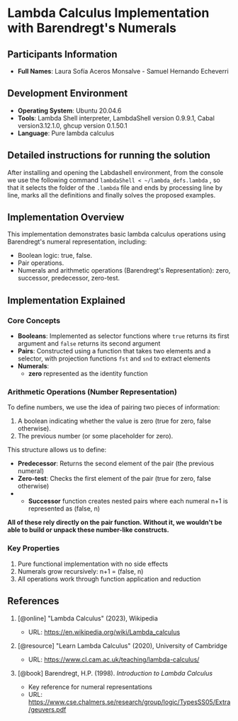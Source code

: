 # Lambda Calculus Implementation with Barendregt's Numerals

## Participants Information
- **Full Names**: Laura Sofía Aceros Monsalve - Samuel Hernando Echeverri

## Development Environment
- **Operating System**: Ubuntu 20.04.6
- **Tools**: Lambda Shell interpreter, LambdaShell version 0.9.9.1, Cabal version3.12.1.0, ghcup version 0.1.50.1
- **Language**: Pure lambda calculus

## Detailed instructions for running the solution
After installing and opening the Labdashell environment, from the console we use the following command `lambdaShell < ~/lambda_defs.lambda` , so that it selects the folder of the `.lambda` file and ends by processing line by line, marks all the definitions and finally solves the proposed examples.

## Implementation Overview
This implementation demonstrates basic lambda calculus operations using Barendregt's numeral representation, including:

- Boolean logic: true, false.
- Pair operations.
- Numerals and arithmetic operations (Barendregt's Representation): zero, successor, predecessor, zero-test.

## Implementation Explained

### Core Concepts
- **Booleans**: Implemented as selector functions where `true` returns its first argument and `false` returns its second argument
- **Pairs**: Constructed using a function that takes two elements and a selector, with projection functions `fst` and `snd` to extract elements
- **Numerals**: 
  - **zero** represented as the identity function

### Arithmetic Operations (Number Representation)
To define numbers, we use the idea of pairing two pieces of information:
1. A boolean indicating whether the value is zero (true for zero, false otherwise).
2. The previous number (or some placeholder for zero).
   
This structure allows us to define:

- **Predecessor**: Returns the second element of the pair (the previous numeral)
- **Zero-test**: Checks the first element of the pair (true for zero, false otherwise)
-   - **Successor** function creates nested pairs where each numeral n+1 is represented as (false, n)


**All of these rely directly on the pair function. Without it, we wouldn't be able to build or unpack these number-like constructs.**

### Key Properties
1. Pure functional implementation with no side effects
2. Numerals grow recursively: n+1 = (false, n)
3. All operations work through function application and reduction

## References 

1. [@online] "Lambda Calculus" (2023), Wikipedia
   - URL: https://en.wikipedia.org/wiki/Lambda_calculus

2. [@resource] "Learn Lambda Calculus" (2020), University of Cambridge
   - URL: https://www.cl.cam.ac.uk/teaching/lambda-calculus/
  
3. [@book] Barendregt, H.P. (1998). *Introduction to Lambda Calculus*
   - Key reference for numeral representations
   - URL: https://www.cse.chalmers.se/research/group/logic/TypesSS05/Extra/geuvers.pdf
     
